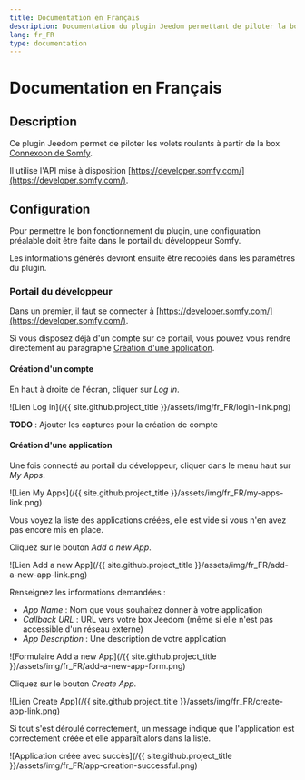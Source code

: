```yaml
---
title: Documentation en Français
description: Documentation du plugin Jeedom permettant de piloter la box Connexoon
lang: fr_FR
type: documentation
---
```


# Documentation en Français

## Description

Ce plugin Jeedom permet de piloter les volets roulants à partir de la box [Connexoon de Somfy](https://www.somfy.fr/produits/1811429/connexoon).

Il utilise l'API mise à disposition [https://developer.somfy.com/](https://developer.somfy.com/).

## Configuration

Pour permettre le bon fonctionnement du plugin, une configuration préalable doit être faite dans le portail du développeur Somfy.

Les informations générés devront ensuite être recopiés dans les paramètres du plugin.

### Portail du développeur

Dans un premier, il faut se connecter à [https://developer.somfy.com/](https://developer.somfy.com/).

Si vous disposez déjà d'un compte sur ce portail, vous pouvez vous rendre directement au paragraphe [Création d'une application](#création-dune-application).

#### Création d'un compte

En haut à droite de l'écran, cliquer sur _Log in_.

![Lien Log in](/{{ site.github.project_title }}/assets/img/fr_FR/login-link.png)

__TODO__ : Ajouter les captures pour la création de compte

#### Création d'une application

Une fois connecté au portail du développeur, cliquer dans le menu haut sur _My Apps_.

![Lien My Apps](/{{ site.github.project_title }}/assets/img/fr_FR/my-apps-link.png)

Vous voyez la liste des applications créées, elle est vide si vous n'en avez pas encore mis en place.

Cliquez sur le bouton _Add a new App_.

![Lien Add a new App](/{{ site.github.project_title }}/assets/img/fr_FR/add-a-new-app-link.png)

Renseignez les informations demandées :
- _App Name_ : Nom que vous souhaitez donner à votre application
- _Callback URL_ : URL vers votre box Jeedom (même si elle n'est pas accessible d'un réseau externe)
- _App Description_ : Une description de votre application

![Formulaire Add a new App](/{{ site.github.project_title }}/assets/img/fr_FR/add-a-new-app-form.png)

Cliquez sur le bouton _Create App_.

![Lien Create App](/{{ site.github.project_title }}/assets/img/fr_FR/create-app-link.png)

Si tout s'est déroulé correctement, un message indique que l'application est correctement créée et elle apparaît alors dans la liste.

![Application créée avec succès](/{{ site.github.project_title }}/assets/img/fr_FR/app-creation-successful.png)
